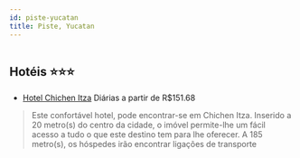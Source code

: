 ```yaml
---
id: piste-yucatan
title: Piste, Yucatan
---
```


<center><img src="http://www.hotelresb2b.com/images/hoteles/626887_foto_1.jpg" alt="" /></center>


## Hotéis ⭐️⭐️⭐️

-    [Hotel Chichen Itza](https://www.hurb.com/aud/https://www.hurb.com/hoteis/piste/hotel-chichen-itza-JNP-JP082609?cmp=18055) Diárias a partir de R$151.68
   > Este confortável hotel, pode encontrar-se em Chichen Itza. Inserido a 20 metro(s) do centro da cidade, o imóvel permite-lhe um fácil acesso a tudo o que este destino tem para lhe oferecer. A 185 metro(s), os hóspedes irão encontrar ligações de transporte 
